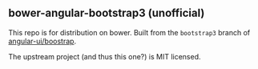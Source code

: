## bower-angular-bootstrap3 (unofficial)

This repo is for distribution on bower. Built from the `bootstrap3` branch of [angular-ui/boostrap](https://github.com/angular-ui/bootstrap).

The upstream project (and thus this one?) is MIT licensed.
